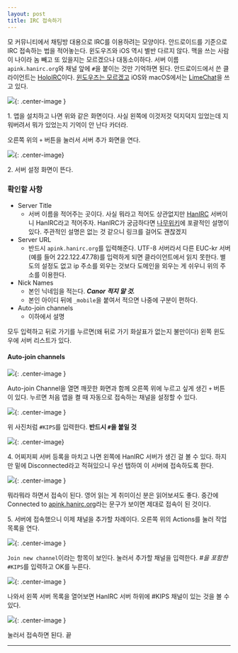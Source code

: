 ```yaml
---
layout: post
title: IRC 접속하기
---
```


모 커뮤니티에서 채팅방 대용으로 IRC를 이용하려는 모양이다. 안드로이드를 기준으로 IRC 접속하는 법을 적어놓는다. 윈도우즈와 iOS 역시 별반 다르지 않다. 맥을 쓰는 사람이 나이라 놈 빼고 또 있을지는 모르겠으나 대동소이하다. 서버 이름 `apink.hanirc.org`와 채널 앞에 `#`을 붙이는 것만 기억하면 된다.
안드로이드에서 쓴 클라이언트는 [HoloIRC](https://play.google.com/store/apps/details?id=com.fusionx.lightirc&rdid=com.fusionx.lightirc)이다. [윈도우즈는 모르겠고](http://lmgtfy.com/?q=best+windows+irc+client) iOS와 macOS에서는 [LimeChat](https://play.google.com/store/apps/details?id=com.fusionx.lightirc&rdid=com.fusionx.lightirc)을 쓰고 있다.

![](http://d.pr/i/DFlp+){: .center-image }

1\. 앱을 설치하고 나면 위와 같은 화면이다. 사실 왼쪽에 이것저것 덕지덕지 있었는데 지워버려서 뭐가 있었는지 기억이 안 난다 카더라.

오른쪽 위의 `+` 버튼을 눌러서 서버 추가 화면을 연다.

![](http://d.pr/i/1f4M0+){: .center-image}

2\. 서버 설정 화면이 뜬다. 

### 확인할 사항

- Server Title
  - 서버 이름을 적어주는 곳이다. 사실 뭐라고 적어도 상관없지만 [HanIRC](http://www.hanirc.org) 서버이니 HanIRC라고 적어주자. HanIRC가 궁금하다면 [나무위키](https://namu.wiki/w/HanIRC)에 포괄적인 설명이 있다. 주관적인 설명은 없는 것 같으니 링크를 걸어도 괜찮겠지
- Server URL
  - 반드시 `apink.hanirc.org`를 입력해준다. UTF-8 서버라서 다른 EUC-kr 서버(예를 들어 222.122.47.78)를 입력하게 되면 클라이언트에서 읽지 못한다. 별도의 설정도 없고 ip 주소를 외우는 것보다 도메인을 외우는 게 쉬우니 위의 주소를 이용한다.
- Nick Names
  - 본인 닉네임을 적는다. ***Canor 적지 말 것.***
  - 본인 아이디 뒤에 `_mobile`을 붙여서 적으면 나중에 구분이 편하다.
- Auto-join channels
  - 이하에서 설명

모두 입력하고 뒤로 가기를 누르면(왜 뒤로 가기 화살표가 없는지 불만이다) 왼쪽 윈도우에 서버 리스트가 있다.

#### Auto-join channels

![](http://d.pr/i/VqAK+){: .center-image }

Auto-join Channel을 열면 깨끗한 화면과 함께 오른쪽 위에 누르고 싶게 생긴 `+` 버튼이 있다. 누르면 처음 앱을 켤 때 자동으로 접속하는 채널을 설정할 수 있다.

![](http://d.pr/i/SukO+){: .center-image }

위 사진처럼 `#KIPS`를 입력한다. **반드시 `#`을 붙일 것**

![](http://d.pr/i/uJJb+){: .center-image}



4\. 어찌저찌 서버 등록을 마치고 나면 왼쪽에 HanIRC 서버가 생긴 걸 볼 수 있다. 하지만 밑에 Disconnected라고 적혀있으니 우선 탭하여 이 서버에 접속하도록 한다.

![](http://d.pr/i/LcaQ+){: .center-image }

뭐라뭐라 하면서 접속이 된다. 영어 읽는 게 취미이신 분은 읽어보셔도 좋다. 중간에 Connected to [apink.hanirc.org](http://apink.hanirc.org)라는 문구가 보이면 제대로 접속이 된 것이다.

5\. 서버에 접속했으니 이제 채널을 추가할 차례이다. 오른쪽 위의 Actions를 눌러 작업 목록을 연다.

![](http://d.pr/i/3fCJ+){: .center-image }

`Join new channel`이라는 항목이 보인다. 눌러서 추가할 채널을 입력한다. *#을 포함한* `#KIPS`를 입력하고 OK를 누른다.

![](http://d.pr/i/3AMp+){: .center-image }

나와서 왼쪽 서버 목록을 열어보면 HanIRC 서버 하위에 #KIPS 채널이 있는 것을 볼 수 있다.

![](http://d.pr/i/a8pf+){: .center-image }

눌러서 접속하면 된다. 끝

------



